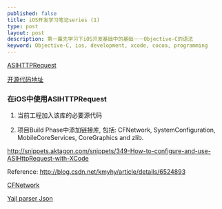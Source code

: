 ```yaml
--- 
published: false
title: iOS开发学习笔记series (1)
type: post 
layout: post 
description: 第一篇先学习下iOS开发基础中的基础－－Objective-C的语法
keyword: Objective-C, ios, development, xcode, cocoa, programming
--- 
```

 
[ASIHTTPRequest](http://allseeing-i.com/ASIHTTPRequest/)

[开源代码地址](http://github.com/pokeb/asi-http-request/tree)

### 在iOS中使用ASIHTTPRequest

1. 当前工程加入该库的必要源代码

2. 项目Build Phase中添加链接库, 包括: CFNetwork, SystemConfiguration, MobileCoreServices, CoreGraphics and zlib.

http://snippets.aktagon.com/snippets/349-How-to-configure-and-use-ASIHttpRequest-with-XCode



Reference:
http://blog.csdn.net/kmyhy/article/details/6524893

[CFNetwork](https://developer.apple.com/library/mac/#documentation/Networking/Conceptual/CFNetwork/Introduction/Introduction.html)


[Yajl parser Json](https://github.com/gabriel/yajl-objc)
